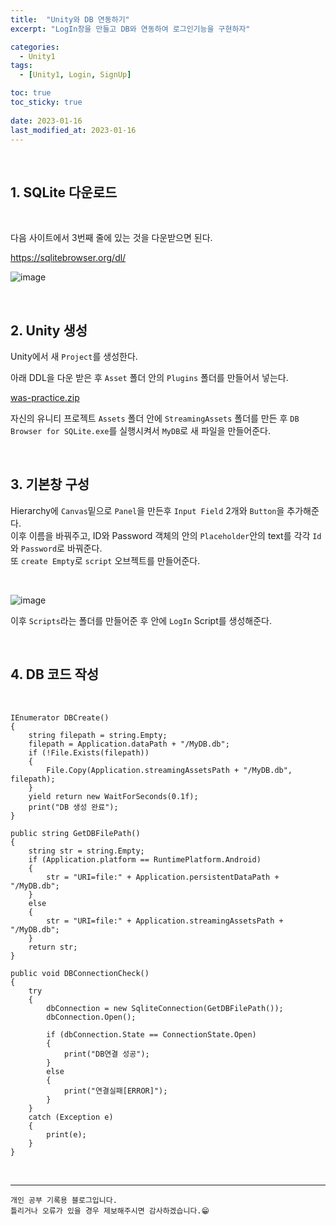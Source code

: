 ```yaml
---
title:  "Unity와 DB 연동하기"
excerpt: "LogIn창을 만들고 DB와 연동하여 로그인기능을 구현하자"

categories:
  - Unity1
tags:
  - [Unity1, Login, SignUp]

toc: true
toc_sticky: true
 
date: 2023-01-16
last_modified_at: 2023-01-16
---
```


<br>

## 1. SQLite 다운로드

<br>

다음 사이트에서 3번째 줄에 있는 것을 다운받으면 된다.

https://sqlitebrowser.org/dl/

![image](https://user-images.githubusercontent.com/37824506/212581520-1cfc0647-a373-49ad-a608-2a773856cb79.png)

<br>

## 2. Unity 생성

Unity에서 새 `Project`를 생성한다.

아래 DDL을 다운 받은 후 `Asset` 폴더 안의 `Plugins` 폴더를 만들어서 넣는다.

[was-practice.zip](https://github.com/yyechan0602/yyechan0602.github.io/files/10422008/was-practice.zip)

자신의 유니티 프로젝트 `Assets` 폴더 안에 `StreamingAssets` 폴더를 만든 후 `DB Browser for SQLite.exe`를 실행시켜서 `MyDB`로 새 파일을 만들어준다.  

<br>

## 3. 기본창 구성

Hierarchy에 `Canvas`밑으로 `Panel`을 만든후 `Input Field` 2개와 `Button`을 추가해준다.  
이후 이름을 바꿔주고, ID와 Password 객체의 안의 `Placeholder`안의 text를 각각 `Id`와 `Password`로 바꿔준다.  
또 `create Empty`로 `script` 오브젝트를 만들어준다.

<br>

![image](https://user-images.githubusercontent.com/37824506/212581006-2606af06-e669-4cc9-95d5-946e11fdacd2.png)

이후 `Scripts`라는 폴더를 만들어준 후 안에 `LogIn` Script를 생성해준다.  

<br>

## 4. DB 코드 작성

<br>

    IEnumerator DBCreate()
    {
        string filepath = string.Empty;
        filepath = Application.dataPath + "/MyDB.db";
        if (!File.Exists(filepath))
        {
            File.Copy(Application.streamingAssetsPath + "/MyDB.db", filepath);
        }
        yield return new WaitForSeconds(0.1f);
        print("DB 생성 완료");
    }

    public string GetDBFilePath()
    {
        string str = string.Empty;
        if (Application.platform == RuntimePlatform.Android)
        {
            str = "URI=file:" + Application.persistentDataPath + "/MyDB.db";
        }
        else
        {
            str = "URI=file:" + Application.streamingAssetsPath + "/MyDB.db";
        }
        return str;
    }

    public void DBConnectionCheck()
    {
        try
        {
            dbConnection = new SqliteConnection(GetDBFilePath());
            dbConnection.Open();

            if (dbConnection.State == ConnectionState.Open)
            {
                print("DB연결 성공");
            }
            else
            {
                print("연결실패[ERROR]");
            }
        }
        catch (Exception e)
        {
            print(e);
        }
    }

<br>

***
    개인 공부 기록용 블로그입니다.
    틀리거나 오류가 있을 경우 제보해주시면 감사하겠습니다.😁